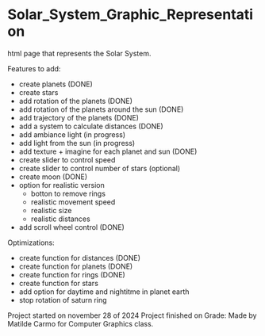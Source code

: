 # Solar_System_Graphic_Representation
 html page that represents the Solar System. 



Features to add: 
- create planets (DONE)
- create stars
- add rotation of the planets (DONE)
- add rotation of the planets around the sun (DONE)
- add trajectory of the planets (DONE)
- add a system to calculate distances (DONE)
- add ambiance light (in progress)
- add light from the sun (in progress)
- add texture + imagine for each planet and sun (DONE)
- create slider to control speed
- create slider to control number of stars (optional)
- create moon (DONE)
- option for realistic version
    - botton to remove rings
    - realistic movement speed
    - realistic size
    - realistic distances
- add scroll wheel control (DONE)

Optimizations: 
- create function for distances (DONE)
- create function for planets (DONE)
- create function for rings (DONE)
- create function for stars 
- add option for daytime and nightitme in planet earth
- stop rotation of saturn ring


Project started on november 28 of 2024
Project finished on
Grade: 
Made by Matilde Carmo for Computer Graphics class.
